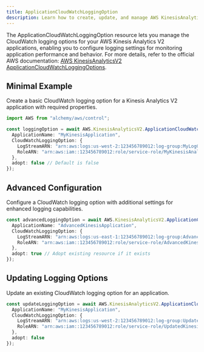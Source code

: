 ```yaml
---
title: ApplicationCloudWatchLoggingOption
description: Learn how to create, update, and manage AWS KinesisAnalyticsV2 ApplicationCloudWatchLoggingOptions using Alchemy Cloud Control.
---
```


The ApplicationCloudWatchLoggingOption resource lets you manage the CloudWatch logging options for your AWS Kinesis Analytics V2 applications, enabling you to configure logging settings for monitoring application performance and behavior. For more details, refer to the official AWS documentation: [AWS KinesisAnalyticsV2 ApplicationCloudWatchLoggingOptions](https://docs.aws.amazon.com/kinesisanalyticsv2/latest/userguide/).

## Minimal Example

Create a basic CloudWatch logging option for a Kinesis Analytics V2 application with required properties.

```ts
import AWS from "alchemy/aws/control";

const loggingOption = await AWS.KinesisAnalyticsV2.ApplicationCloudWatchLoggingOption("basicLoggingOption", {
  ApplicationName: "MyKinesisApplication",
  CloudWatchLoggingOption: {
    LogStreamARN: "arn:aws:logs:us-west-2:123456789012:log-group:MyLogGroup:log-stream:MyLogStream",
    RoleARN: "arn:aws:iam::123456789012:role/service-role/MyKinesisAnalyticsRole"
  },
  adopt: false // Default is false
});
```

## Advanced Configuration

Configure a CloudWatch logging option with additional settings for enhanced logging capabilities.

```ts
const advancedLoggingOption = await AWS.KinesisAnalyticsV2.ApplicationCloudWatchLoggingOption("advancedLoggingOption", {
  ApplicationName: "AdvancedKinesisApplication",
  CloudWatchLoggingOption: {
    LogStreamARN: "arn:aws:logs:us-east-1:123456789012:log-group:AdvancedLogGroup:log-stream:AdvancedLogStream",
    RoleARN: "arn:aws:iam::123456789012:role/service-role/AdvancedKinesisAnalyticsRole"
  },
  adopt: true // Adopt existing resource if it exists
});
```

## Updating Logging Options

Update an existing CloudWatch logging option for an application.

```ts
const updateLoggingOption = await AWS.KinesisAnalyticsV2.ApplicationCloudWatchLoggingOption("updateLoggingOption", {
  ApplicationName: "MyKinesisApplication",
  CloudWatchLoggingOption: {
    LogStreamARN: "arn:aws:logs:us-west-2:123456789012:log-group:UpdatedLogGroup:log-stream:UpdatedLogStream",
    RoleARN: "arn:aws:iam::123456789012:role/service-role/UpdatedKinesisAnalyticsRole"
  },
  adopt: false
});
```